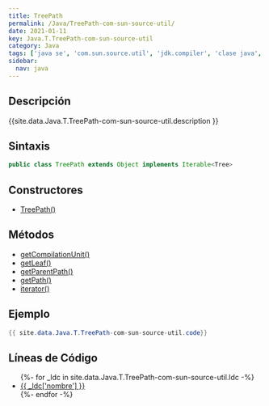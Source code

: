 ```yaml
---
title: TreePath
permalink: /Java/TreePath-com-sun-source-util/
date: 2021-01-11
key: Java.T.TreePath-com-sun-source-util
category: Java
tags: ['java se', 'com.sun.source.util', 'jdk.compiler', 'clase java', 'Java 1.6']
sidebar: 
  nav: java
---
```


## Descripción
{{site.data.Java.T.TreePath-com-sun-source-util.description }}

## Sintaxis
~~~java
public class TreePath extends Object implements Iterable<Tree>
~~~

## Constructores
* [TreePath()](/Java/TreePath-com-sun-source-util/TreePath/)

## Métodos
* [getCompilationUnit()](/Java/TreePath-com-sun-source-util/getCompilationUnit)
* [getLeaf()](/Java/TreePath-com-sun-source-util/getLeaf)
* [getParentPath()](/Java/TreePath-com-sun-source-util/getParentPath)
* [getPath()](/Java/TreePath-com-sun-source-util/getPath)
* [iterator()](/Java/TreePath-com-sun-source-util/iterator)

## Ejemplo
~~~java
{{ site.data.Java.T.TreePath-com-sun-source-util.code}}
~~~

## Líneas de Código
<ul>
{%- for _ldc in site.data.Java.T.TreePath-com-sun-source-util.ldc -%}
   <li>
       <a href="{{_ldc['url'] }}">{{ _ldc['nombre'] }}</a>
   </li>
{%- endfor -%}
</ul>

